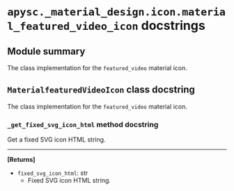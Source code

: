 # `apysc._material_design.icon.material_featured_video_icon` docstrings

## Module summary

The class implementation for the `featured_video` material icon.

## `MaterialfeaturedVideoIcon` class docstring

The class implementation for the `featured_video` material icon.

### `_get_fixed_svg_icon_html` method docstring

Get a fixed SVG icon HTML string.<hr>

**[Returns]**

- `fixed_svg_icon_html`: str
  - Fixed SVG icon HTML string.